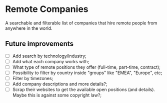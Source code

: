 # Remote Companies

A searchable and filterable list of companies that hire remote people from anywhere in the world.

## Future improvements

- [ ] Add search by technology/industry;
- [ ] Add what each company works with;
- [ ] What type of remote positions they offer (full-time, part-time, contract);
- [ ] Possibility to filter by country inside "groups" like "EMEA", "Europe", etc;
- [ ] Filter by timezones;
- [ ] Add company descriptions and more details?;
- [ ] Scrap their websites to get the available open positions (and details). Maybe this is against some copyright law?;
